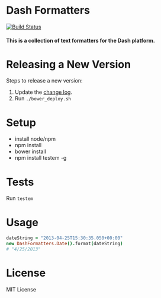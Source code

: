 # Dash Formatters

[![Build Status](https://travis-ci.org/samaritanministries/dash-formatters.js.svg)](https://travis-ci.org/samaritanministries/dash-formatters.js)

#### This is a collection of text formatters for the Dash platform.

# Releasing a New Version

Steps to release a new version:

1. Update the [change log](/CHANGELOG.md).
2. Run `./bower_deploy.sh`

# Setup

* install node/npm
* npm install
* bower install
* npm install testem -g

# Tests

Run ```testem```

# Usage

```coffee
dateString = "2013-04-25T15:30:35.050+00:00"
new DashFormatters.Date().format(dateString)
# "4/25/2013"
```

# License

MIT License
